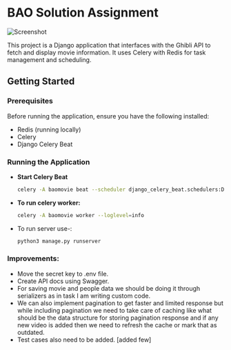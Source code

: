# BAO Solution Assignment

![Screenshot](https://github.com/srivastavaharsh9888/bao-solution-assignment/assets/22855779/90ecafc3-55ee-4154-b349-9762fe4cc9c5)

This project is a Django application that interfaces with the Ghibli API to fetch and display movie information. It uses Celery with Redis for task management and scheduling.

## Getting Started

### Prerequisites

Before running the application, ensure you have the following installed:
- Redis (running locally)
- Celery
- Django Celery Beat

### Running the Application

- **Start Celery Beat**
  ```bash
  celery -A baomovie beat --scheduler django_celery_beat.schedulers:DatabaseScheduler

- **To run celery worker:**
  ```bash
  celery -A baomovie worker --loglevel=info

- To run server use-:
  ```bash
  python3 manage.py runserver

### Improvements:

- Move the secret key to .env file.
- Create API docs using Swagger.
- For saving movie and people data we should be doing it through serializers as in task I am writing custom code.
- We can also implement pagination to get faster and limited response but while including pagination we need to take care of caching like what should be the data structure for storing pagination response and if any new video is added then we need to refresh the cache or mark that as outdated.
- Test cases also need to be added. [added few]

